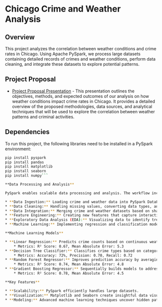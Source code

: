 # Chicago Crime and Weather Analysis

## Overview

This project analyzes the correlation between weather conditions and crime rates in Chicago. Using Apache PySpark, we process large datasets containing detailed records of crimes and weather conditions, perform data cleaning, and integrate these datasets to explore potential patterns.

## Project Proposal
- [Project Proposal Presentation](https://tome.app/shoumik-e08/analyzing-the-impact-of-weather-conditions-on-crime-rates-in-chicago-clte1t9b903rzpm627ohilnpb) - This presentation outlines the objectives, methods, and expected outcomes of our analysis on how weather conditions impact crime rates in Chicago. It provides a detailed overview of the proposed methodologies, data sources, and analytical techniques that will be used to explore the correlation between weather patterns and criminal activities.

## Dependencies

To run this project, the following libraries need to be installed in a PySpark environment:

```bash
pip install pyspark
pip install pandas
pip install matplotlib
pip install seaborn
pip install numpy```

**Data Processing and Analysis**

PySpark enables scalable data processing and analysis. The workflow includes:

* **Data Ingestion:** Loading crime and weather data into PySpark DataFrames.
* **Data Cleaning:** Handling missing values, converting data types, and filtering irrelevant data to ensure quality.
* **Data Integration:** Merging crime and weather datasets based on shared keys like date and location.
* **Feature Engineering:** Creating new features that capture interactions between weather and crime rates.
* **Exploratory Data Analysis (EDA):** Visualizing data to identify trends, patterns, and anomalies.
* **Machine Learning:** Implementing regression and classification models to predict crime rates based on weather conditions.

**Machine Learning Models**

* **Linear Regression:** Predicts crime counts based on continuous weather features.
    * Metrics: R² Score: 0.67, Mean Absolute Error: 5.3
* **Decision Tree Classifier:** Classifies crime types based on categorical and continuous weather features.
    * Metrics: Accuracy: 72%, Precision: 0.70, Recall: 0.72
* **Random Forest Regressor:** Improves prediction accuracy by averaging multiple decision trees.
    * Metrics: R² Score: 0.74, Mean Absolute Error: 4.8
* **Gradient Boosting Regressor:** Sequentially builds models to address errors from previous models.
    * Metrics: R² Score: 0.78, Mean Absolute Error: 4.5

**Key Features**

* **Scalability:** PySpark efficiently handles large datasets.
* **Visualization:** Matplotlib and Seaborn create insightful data visualizations.
* **Modeling:** Advanced machine learning techniques uncover hidden patterns.
